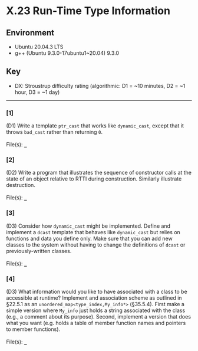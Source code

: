 # X.23 Run-Time Type Information

## Environment
- Ubuntu 20.04.3 LTS
- g++ (Ubuntu 9.3.0-17ubuntu1~20.04) 9.3.0

## Key
- DX: Stroustrup difficulty rating (algorithmic: D1 = ~10 minutes, D2 = ~1 hour, D3 = ~1 day)

---

### \[1\]
(D1) Write a template `ptr_cast` that works like `dynamic_cast`, except that it throws `bad_cast` rather than returning `0`.\
\
File(s): [`_`](./)

### \[2\]
(D2) Write a program that illustrates the sequence of constructor calls at the state of an object relative to RTTI during construction. Similarly illustrate destruction.\
\
File(s): [`_`](./)

### \[3\]
(D3) Consider how `dynamic_cast` might be implemented. Define and implement a `dcast` template that behaves like `dynamic_cast` but relies on functions and data you define only. Make sure that you can add new classes to the system without having to change the definitions of `dcast` or previously-written classes.\
\
File(s): [`_`](./)

### \[4\]
(D3) What information would you like to have associated with a class to be accessible at runtime? Implement and association scheme as outlined in §22.5.1 as an `unordered_map<type_index,My_info*>` (§35.5.4). First make a simple version where `My_info` just holds a string associated with the class (e.g., a comment about its purpose). Second, implement a version that does what you want (e.g. holds a table of member function names and pointers to member functions).\
\
File(s): [`_`](./)
